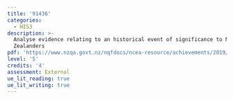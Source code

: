 ```yaml
---
title: '91436'
categories:
  - HIS3
description: >-
  Analyse evidence relating to an historical event of significance to New
  Zealanders
pdf: 'https://www.nzqa.govt.nz/nqfdocs/ncea-resource/achievements/2019/as91436.pdf'
level: '5'
credits: '4'
assessment: External
ue_lit_reading: true
ue_lit_writing: true
---
```


